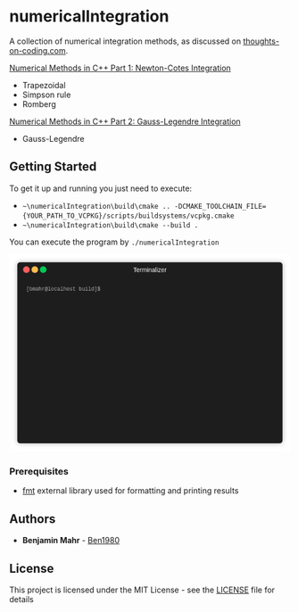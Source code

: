 # numericalIntegration

A collection of numerical integration methods, as discussed on [thoughts-on-coding.com](https://thoughts-on-coding.com).

[Numerical Methods in C++ Part 1: Newton-Cotes Integration](https://thoughts-on-coding.com/2019/04/17/numerical-methods-in-cpp-part-1-newton-cotes-integration)
- Trapezoidal
- Simpson rule
- Romberg

[Numerical Methods in C++ Part 2: Gauss-Legendre Integration](https://thoughts-on-coding.com/2019/04/25/numerical-methods-in-cpp-part-2-gauss-legendre-integration)
- Gauss-Legendre

## Getting Started

To get it up and running you just need to execute:
- `~\numericalIntegration\build\cmake .. -DCMAKE_TOOLCHAIN_FILE={YOUR_PATH_TO_VCPKG}/scripts/buildsystems/vcpkg.cmake`
- `~\numericalIntegration\build\cmake --build .`

You can execute the program by `./numericalIntegration`

![Screen capture of programm execution](numericalIntegration.gif)

### Prerequisites

- [fmt](http://fmtlib.net/latest/index.html) external library used for formatting and printing results

## Authors

* **Benjamin Mahr** - [Ben1980](https://github.com/Ben1980)

## License

This project is licensed under the MIT License - see the [LICENSE](LICENSE) file for details

